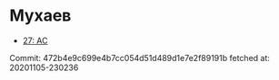 # Мухаев
- [27: AC](27.md)

Commit: 472b4e9c699e4b7cc054d51d489d1e7e2f89191b
 fetched at: 20201105-230236

